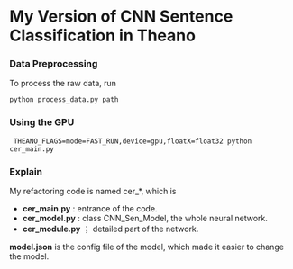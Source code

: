 # My Version of CNN Sentence Classification in Theano

### Data Preprocessing
To process the raw data, run

```
python process_data.py path
```

### Using the GPU
```
 THEANO_FLAGS=mode=FAST_RUN,device=gpu,floatX=float32 python cer_main.py
```

### Explain
My refactoring code is named cer_*, which is 
- **cer_main.py** : entrance of the code.
- **cer_model.py** : class CNN_Sen_Model, the whole neural network.
- **cer_module.py** ； detailed part of the network.

**model.json** is the config file of the model, which made it easier to change the model.